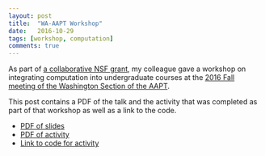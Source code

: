 ```yaml
---
layout: post
title:  "WA-AAPT Workshop"
date:   2016-10-29
tags: [workshop, computation]
comments: true
---
```


As part of [a collaborative NSF grant][local-grant], my colleague gave a workshop on integrating computation into undergraduate courses at the [2016 Fall meeting of the Washington Section of the AAPT][wa-aapt].

This post contains a PDF of the talk and the activity that was completed as part of that workshop as well as a link to the code.

* [PDF of slides][local-aapt-workshop-slides]
* [PDF of activity][local-aapt-workshop-activity]
* [Link to code for activity][local-aapt-workshop-trinket]

[local-grant]: https://www.nsf.gov/awardsearch/showAward?AWD_ID=1504786&HistoricalAwards=false
[wa-aapt]: http://www.aaptwa.org/section-meetings.html
[local-aapt-workshop-slides]: https://github.com/dannycab/dannycab.github.io/blob/master/docs/workshops/2016-NES-AAPT/2016_NES-AAPT.pdf
[local-aapt-workshop-activity]: https://github.com/dannycab/dannycab.github.io/blob/master/docs/workshops/2016-NES-AAPT/FallingSphereWithGlowscript.pdf
[local-aapt-workshop-trinket]: https://trinket.io/glowscript/8fffadc105
